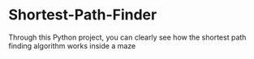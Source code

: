 # Shortest-Path-Finder
Through this Python project, you can clearly see how the shortest path finding algorithm works inside a maze
